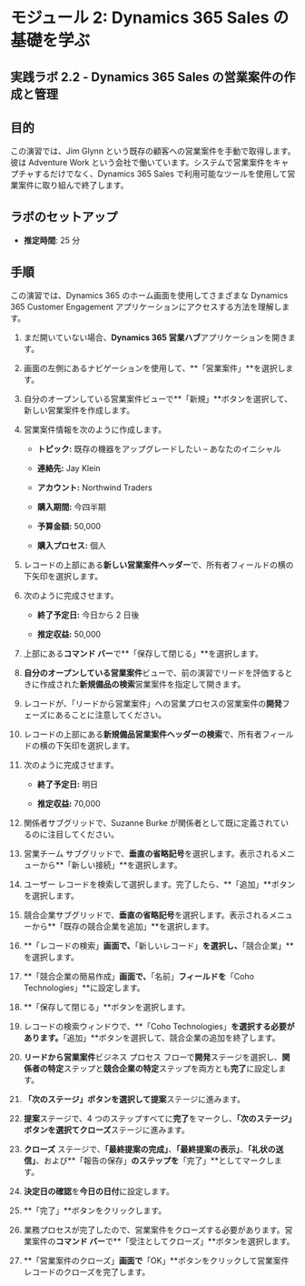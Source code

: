 ﻿---
lab:
    title: 'ラボ 2.2: Dynamics 365 Sales の営業案件の作成と管理'
    module: 'モジュール 2: Dynamics 365 Sales の基礎を学ぶ'
---

モジュール 2: Dynamics 365 Sales の基礎を学ぶ
========================

## 実践ラボ 2.2 - Dynamics 365 Sales の営業案件の作成と管理 

## 目的

この演習では、Jim Glynn という既存の顧客への営業案件を手動で取得します。彼は Adventure Work という会社で働いています。システムで営業案件をキャプチャするだけでなく、Dynamics 365 Sales で利用可能なツールを使用して営業案件に取り組んで終了します。


## ラボのセットアップ

  - **推定時間**: 25 分

## 手順

この演習では、Dynamics 365 のホーム画面を使用してさまざまな Dynamics 365 Customer Engagement アプリケーションにアクセスする方法を理解します。 

1. まだ開いていない場合、**Dynamics 365 営業ハブ**アプリケーションを開きます。 

2. 画面の左側にあるナビゲーションを使用して、**「営業案件」**を選択します。 

3. 自分のオープンしている営業案件ビューで**「新規」**ボタンを選択して、新しい営業案件を作成します。

4. 営業案件情報を次のように作成します。

	- **トピック:** 既存の機器をアップグレードしたい – あなたのイニシャル

	- **連絡先:** Jay Klein

	- **アカウント:** Northwind Traders

	- **購入期間:** 今四半期

	- **予算金額:** 50,000

	- **購入プロセス:** 個人

5. レコードの上部にある**新しい営業案件ヘッダー**で、所有者フィールドの横の下矢印を選択します。 

6. 次のように完成させます。

	- **終了予定日:** 今日から 2 日後

	- **推定収益:** 50,000

7. 上部にある**コマンド バー**で**「保存して閉じる」**を選択します。 

8. **自分のオープンしている営業案件**ビューで、前の演習でリードを評価するときに作成された**新規備品の検索**営業案件を指定して開きます。 

9. レコードが、「リードから営業案件」への営業プロセスの営業案件の**開発**フェーズにあることに注意してください。 

10. レコードの上部にある**新規備品営業案件ヘッダーの検索**で、所有者フィールドの横の下矢印を選択します。 

11. 次のように完成させます。

	- **終了予定日:** 明日

	- **推定収益:** 70,000

12. 関係者サブグリッドで、Suzanne Burke が関係者として既に定義されているのに注目してください。 

13. 営業チーム サブグリッドで、**垂直の省略記号**を選択します。表示されるメニューから**「新しい接続」**を選択します。 

14. ユーザー レコードを検索して選択します。完了したら、**「追加」**ボタンを選択します。 

15. 競合企業サブグリッドで、**垂直の省略記号**を選択します。表示されるメニューから**「既存の競合企業を追加」**を選択します。 

16. **「レコードの検索」**画面で、**「新しいレコード」**を選択し、**「競合企業」**を選択します。

17. **「競合企業の簡易作成」**画面で、**「名前」**フィールドを**「Coho Technologies」**に設定します。

18. **「保存して閉じる」**ボタンを選択します。

19. レコードの検索ウィンドウで、**「Coho Technologies」**を選択する必要があります。**「追加」**ボタンを選択して、競合企業の追加を終了します。 

20. **リードから営業案件**ビジネス プロセス フローで**開発**ステージを選択し、**関係者の特定**ステップと**競合企業の特定**ステップを両方とも**完了**に設定します。 

21. **「次のステージ」**ボタンを選択して**提案**ステージに進みます。

22. **提案**ステージで、4 つのステップすべてに**完了**をマークし、**「次のステージ」**ボタンを選択て**クローズ**ステージに進みます。 

23. **クローズ** ステージで、**「最終提案の完成」**、**「最終提案の表示」**、**「礼状の送信」**、および**「報告の保存」**のステップを**「完了」**としてマークします。 

24. **決定日の確認**を**今日の日付**に設定します。 

25. **「完了」**ボタンをクリックします。 

26. 業務プロセスが完了したので、営業案件をクローズする必要があります。営業案件の**コマンド バー**で**「受注としてクローズ」**ボタンを選択します。 

27. **「営業案件のクローズ」**画面で**「OK」**ボタンをクリックして営業案件レコードのクローズを完了します。 
